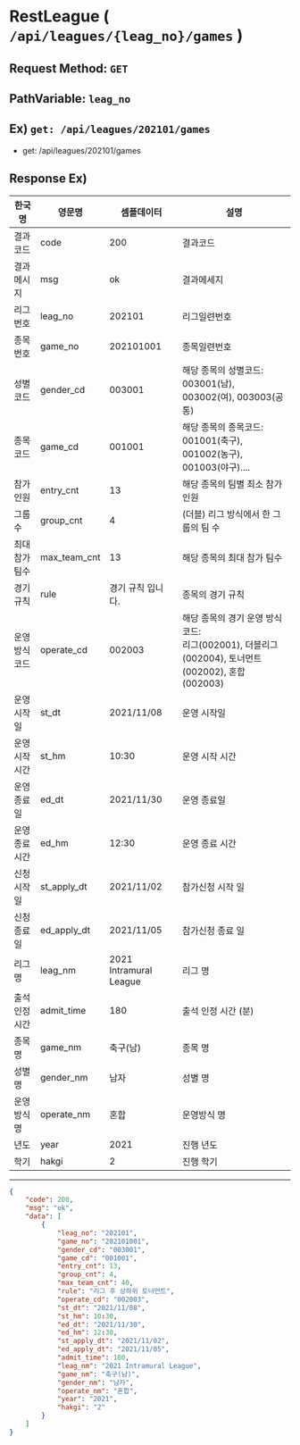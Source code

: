# RestLeague ( `/api/leagues/{leag_no}/games` )
## Request Method: `GET`
## PathVariable: `leag_no`
## Ex) `get: /api/leagues/202101/games`
- get: /api/leagues/202101/games
## Response Ex)

|한국명|영문명|셈플데이터|설명|
|---|---|---|---|
|결과코드|code|200|결과코드|
|결과메시지|msg|ok|결과메세지|
|리그번호|leag_no|202101|리그일련번호|
|종목번호|game_no|202101001|종목일련번호|
|성별코드|gender_cd|003001|해당 종목의 성별코드: <br>003001(남), 003002(여), 003003(공통)|
|종목코드|game_cd|001001|해당 종목의 종목코드: <br>001001(축구), 001002(농구), 001003(야구)....|
|참가인원|entry_cnt|13|해당 종목의 팀별 최소 참가인원|
|그룹 수|group_cnt|4|(더블) 리그 방식에서 한 그룹의 팀 수|
|최대참가팀수|max_team_cnt|13|해당 종목의 최대 참가 팀수|
|경기규칙|rule|경기 규칙 입니다.|종목의 경기 규칙|
|운영방식코드|operate_cd|002003|해당 종목의 경기 운영 방식코드: <br>리그(002001), 더블리그(002004), 토너먼트(002002), 혼합(002003)|
|운영시작일|st_dt|2021/11/08|운영 시작일|
|운영시작시간|st_hm|10:30|운영 시작 시간|
|운영종료일|ed_dt|2021/11/30|운영 종료일|
|운영종료시간|ed_hm|12:30|운영 종료 시간|
|신청시작일|st_apply_dt|2021/11/02|참가신청 시작 일|
|신청종료일|ed_apply_dt|2021/11/05|참가신청 종료 일|
|리그명|leag_nm|2021 Intramural League|리그 명|
|출석인정시간|admit_time|180|출석 인정 시간 (분)|
|종목명|game_nm|축구(남)|종목 명|
|성별명|gender_nm|남자|성별 명|
|운영방식명|operate_nm|혼합|운영방식 명|
|년도|year|2021|진행 년도|
|학기|hakgi|2|진행 학기|

---

```json
{
    "code": 200,
    "msg": "ok",
    "data": [
        {
            "leag_no": "202101",
            "game_no": "202101001",
            "gender_cd": "003001",
            "game_cd": "001001",
            "entry_cnt": 13,
            "group_cnt": 4,
            "max_team_cnt": 40,
            "rule": "리그 후 상하위 토너먼트",
            "operate_cd": "002003",
            "st_dt": "2021/11/08",
            "st_hm": 10:30,
            "ed_dt": "2021/11/30",
            "ed_hm": 12:30,
            "st_apply_dt": "2021/11/02",
            "ed_apply_dt": "2021/11/05",
            "admit_time": 180,
            "leag_nm": "2021 Intramural League",
            "game_nm": "축구(남)",
            "gender_nm": "남자",
            "operate_nm": "혼합",
            "year": "2021",
            "hakgi": "2"
        }
    ]
}
```
